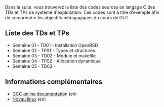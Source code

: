 Dans la suite, vous trouverez la liste des codes sources en langage C des TDs et TPs de système d'exploitation. 
Ces codes sont à titre d'exemple afin de comprendre les objectifs pédagogiques du cours de DUT.

## Liste des TDs et TPs
* Semaine 01 - TD01 - Installation OpenBSD
* Semaine 02 - TP01 - Types et structures
* Semaine 03 - TD02 - Module et makefile
* Semaine 04 - TP02 - Allocation dynamique
* Semaine 05 - TD03 - 

## Informations complémentaires
* [GCC online documentation](https://gcc.gnu.org/onlinedocs/) (en)
* [Noyau linux](https://www.kernel.org/) (en)
